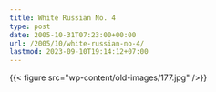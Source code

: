 ```yaml
---
title: White Russian No. 4
type: post
date: 2005-10-31T07:23:00+00:00
url: /2005/10/white-russian-no-4/
lastmod: 2023-09-10T19:14:12+07:00
---
```

{{< figure src="wp-content/old-images/177.jpg" />}}
